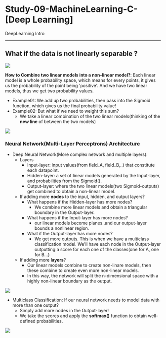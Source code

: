# Study-09-MachineLearning-C-[Deep Learning]
DeepLearning Intro

----------------------------------------------------------------------------------------------------------------------------------------
## What if the data is not linearly separable ?
<img src="https://user-images.githubusercontent.com/31917400/41435452-c25ebfae-7016-11e8-808c-8e740d608806.jpg" />

**How to Combine two linear models into a non-linear model?**: Each linear model is a whole probability space, which means for every points, it gives us the probability of the point being 'positive'. And we have two linear models, thus we get two probability values.  
 - Example01: We add up two probabilities, then pass into the Sigmoid function, which gives us the final probability value!
 - Example02: But what if we need to weight this sum? 
   - We take a linear combination of the two linear models(thinking of the **new line** of between the two models)
<img src="https://user-images.githubusercontent.com/31917400/41471198-de1cd444-70aa-11e8-9908-cabaf9373110.jpg" />

### Neural Network(Multi-Layer Perceptrons) Architecture
 - Deep Neural Network(More complex network and multiple layers):
   - Layers
     - Input-layer: input values(from field_A, field_B,..) that constitute each datapoint.  
     - Hidden-layer: a set of linear models generated by the Input-layer, and probabilities from the Sigmoid(). 
     - Output-layer: where the two linear models(two Sigmoid-outputs) get combined to obtain a non-linear model.
   - If adding more **nodes** to the input, hidden, and output layers?
     - What happens if the Hidden-layer has more nodes?
       - We combine more linear models and obtain a triangular boundary in the Output-layer. 
     - What happens if the Input-layer has more nodes?
       - our linear models become planes..and our output-layer bounds a nonlinear region.
     - What if the Output-layer has more nodes?
       - We get more outputs. This is when we have a multiclass classification model. We'll have each node in the Output-layer outputting a score for each one of the classes(one for A, one for B...)
   - If adding more **layers**?
     - Our linear models combine to create non-linare models, then these combine to create even more non-linear models.
     - In this way, the network will split the n-dimensional space with a highly non-linear boundary as the output.  
<img src="https://user-images.githubusercontent.com/31917400/41473766-1f9e9f9a-70b2-11e8-8839-e1e67a215c09.jpg" />
     
 - Multiclass Classification: If our neural network needs to model data with more than one output?
   - Simply add more nodes in the Output-layer!
   - We take the scores and apply the **softmax()** function to obtain well-defined probabilities.  
<img src="https://user-images.githubusercontent.com/31917400/41475409-a2493d70-70b6-11e8-80b1-dc178c478fdf.jpg" />












































